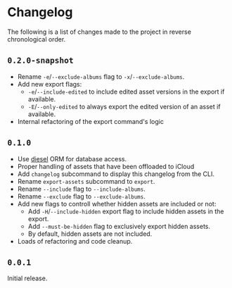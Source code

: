 # Changelog

The following is a list of changes made to the project in reverse chronological order.

## `0.2.0-snapshot`

- Rename `-e`/`--exclude-albums` flag to `-x`/`--exclude-albums`.
- Add new export flags:
    - `-e`/`--include-edited` to include edited asset versions in the export if available.
    - `-E`/`--only-edited` to always export the edited version of an asset if available.
- Internal refactoring of the export command's logic

## `0.1.0`

- Use [diesel](https://diesel.rs) ORM for database access.
- Proper handling of assets that have been offloaded to iCloud
- Add `changelog` subcommand to display this changelog from the CLI.
- Rename `export-assets` subcommand to `export`.
- Rename `--include` flag to `--include-albums`.
- Rename `--exclude` flag to `--exclude-albums`.
- Add new flags to controll whether hidden assets are included or not:
  - Add `-H`/`--include-hidden` export flag to include hidden assets in the export.
  - Add `--must-be-hidden` flag to exclusively export hidden assets.
  - By default, hidden assets are not included.
- Loads of refactoring and code cleanup.

## `0.0.1`

Initial release.